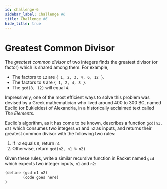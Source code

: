 ```yaml
---
id: challenge-6
sidebar_label: Challenge #6
title: Challenge #6
hide_title: true
---
```


# Greatest Common Divisor

The _greatest common divisor_ of two integers finds the greatest divisor (or
factor) which is shared among them. For example,

* The factors to `12` are `{ 1, 2, 3, 4, 6, 12 }`.
* The factors to `8` are `{ 1, 2, 4, 8 }`.
* The `gcd(8, 12)` will equal `4`.

Impressively, one of the most efficient ways to solve this problem was devised 
by a Greek mathematician who lived around 400 to 300 BC, named Euclid 
(or Eukleides) of Alexandria, in a historically acclaimed text called _The Elements_.

Euclid's algorithm, as it has come to be known, describes a function 
`gcd(n1, n2)` which consumes two integers `n1` and `n2` as inputs, and returns 
their greatest common divisor with the following two rules:

1. If `n2` equals `0`, return `n1`
2. Otherwise, return `gcd(n2, n1 % n2)`

Given these rules, write a similar recursive function in Racket named `gcd`
which expects two integer inputs, `n1` and `n2`:

``` clojure
(define (gcd n1 n2)
        (code goes here)
)
```
